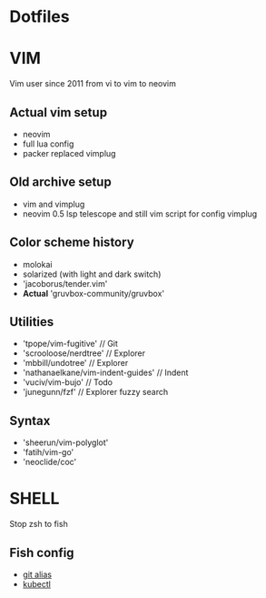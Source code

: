 Dotfiles
========

# VIM

Vim user since 2011 from vi to vim to neovim

## Actual vim setup

- neovim
- full lua config
- packer replaced vimplug

## Old archive setup
- vim and vimplug
- neovim  0.5 lsp telescope and still vim script for config vimplug

## Color scheme history

- molokai
- solarized (with light and dark switch)
- 'jacoborus/tender.vim'
- **Actual** 'gruvbox-community/gruvbox'

## Utilities

- 'tpope/vim-fugitive'                  // Git
- 'scrooloose/nerdtree'                 // Explorer
- 'mbbill/undotree'                     // Explorer
- 'nathanaelkane/vim-indent-guides'     // Indent
- 'vuciv/vim-bujo'                      // Todo
- 'junegunn/fzf'                        // Explorer fuzzy search

## Syntax

- 'sheerun/vim-polyglot'
- 'fatih/vim-go'
- 'neoclide/coc'

# SHELL

Stop zsh to fish

## Fish config

- [git alias](https://github.com/GeckoSplinter/plugin-git)
- [kubectl](https://github.com/evanlucas/fish-kubectl-completions)
